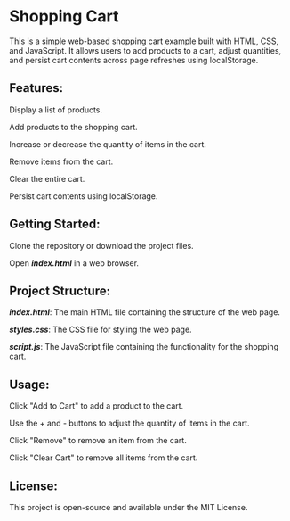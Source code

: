 # Shopping Cart 


This is a simple web-based shopping cart example built with HTML, CSS, and JavaScript. It allows users to add products to a cart, adjust quantities, and persist cart contents across page refreshes using localStorage.


## Features:


Display a list of products.

Add products to the shopping cart.

Increase or decrease the quantity of items in the cart.

Remove items from the cart.

Clear the entire cart.

Persist cart contents using localStorage.


## Getting Started:


Clone the repository or download the project files.

Open ***index.html*** in a web browser.


## Project Structure:


***index.html***: The main HTML file containing the structure of the web page.

***styles.css***: The CSS file for styling the web page.

***script.js***: The JavaScript file containing the functionality for the shopping cart.


## Usage:

Click "Add to Cart" to add a product to the cart.

Use the + and - buttons to adjust the quantity of items in the cart.

Click "Remove" to remove an item from the cart.

Click "Clear Cart" to remove all items from the cart.


## License:

This project is open-source and available under the MIT License.

